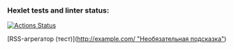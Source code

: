 ### Hexlet tests and linter status:
[![Actions Status](https://github.com/M4XPRD/frontend-project-lvl3/workflows/hexlet-check/badge.svg)](https://github.com/M4XPRD/frontend-project-lvl3/actions)

[RSS-агрегатор (тест)]([http://example.com/ "Необязательная подсказка"](https://frontend-project-lvl3-tawny-psi.vercel.app/))
